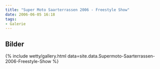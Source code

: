 ```yaml
---
title: "Super Moto Saarterrassen 2006 - Freestyle Show"
date: 2006-06-05 16:18
tags: 
- Galerie
---
```

## Bilder

{% include wetty/gallery.html data=site.data.Supermoto-Saarterrassen-2006-Freestyle-Show %}